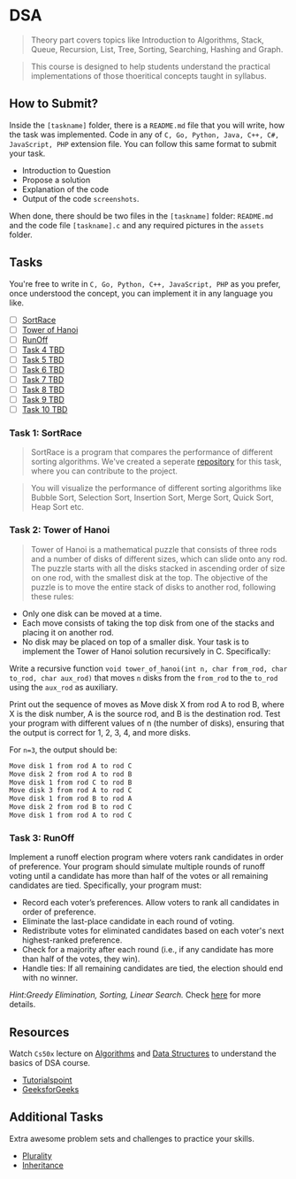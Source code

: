 # DSA

> Theory part covers topics like Introduction to Algorithms, Stack, Queue, Recursion, List, Tree, Sorting, Searching, Hashing and Graph.

> This course is designed to help students understand the practical implementations of those thoeritical concepts taught in syllabus.

## How to Submit?

Inside the `[taskname]` folder, there is a `README.md` file that you will write, how the task was implemented. Code in any of `C, Go, Python, Java, C++, C#, JavaScript, PHP` extension file. You can follow this same format to submit your task.

-   Introduction to Question
-   Propose a solution
-   Explanation of the code
-   Output of the code `screenshots`.

When done, there should be two files in the `[taskname]` folder: `README.md` and the code file `[taskname].c` and any required pictures in the `assets` folder.

## Tasks

You're free to write in `C, Go, Python, C++, JavaScript, PHP` as you prefer, once understood the concept, you can implement it in any language you like.

-   [ ] [SortRace](https://github.com/b0sc/sortRace)
-   [ ] [Tower of Hanoi](./tower_of_hanoi/)
-   [ ] [RunOff](./runoff/)
-   [ ] [Task 4 TBD]()
-   [ ] [Task 5 TBD]()
-   [ ] [Task 6 TBD]()
-   [ ] [Task 7 TBD]()
-   [ ] [Task 8 TBD]()
-   [ ] [Task 9 TBD]()
-   [ ] [Task 10 TBD]()

### Task 1: SortRace

> SortRace is a program that compares the performance of different sorting algorithms. We've created a seperate [repository](https://github.com/b0sc/sortRace) for this task, where you can contribute to the project.

> You will visualize the performance of different sorting algorithms like Bubble Sort, Selection Sort, Insertion Sort, Merge Sort, Quick Sort, Heap Sort etc.

### Task 2: Tower of Hanoi

> Tower of Hanoi is a mathematical puzzle that consists of three rods and a number of disks of different sizes, which can slide onto any rod. The puzzle starts with all the disks stacked in ascending order of size on one rod, with the smallest disk at the top. The objective of the puzzle is to move the entire stack of disks to another rod, following these rules:

-   Only one disk can be moved at a time.
-   Each move consists of taking the top disk from one of the stacks and placing it on another rod.
-   No disk may be placed on top of a smaller disk.
    Your task is to implement the Tower of Hanoi solution recursively in C. Specifically:

Write a recursive function `void tower_of_hanoi(int n, char from_rod, char to_rod, char aux_rod)` that moves `n` disks from the `from_rod` to the `to_rod` using the `aux_rod` as auxiliary.

Print out the sequence of moves as Move disk X from rod A to rod B, where X is the disk number, A is the source rod, and B is the destination rod.
Test your program with different values of n (the number of disks), ensuring that the output is correct for 1, 2, 3, 4, and more disks.

For `n=3`, the output should be:

```bash
Move disk 1 from rod A to rod C
Move disk 2 from rod A to rod B
Move disk 1 from rod C to rod B
Move disk 3 from rod A to rod C
Move disk 1 from rod B to rod A
Move disk 2 from rod B to rod C
Move disk 1 from rod A to rod C
```

### Task 3: RunOff

Implement a runoff election program where voters rank candidates in order of preference. Your program should simulate multiple rounds of runoff voting until a candidate has more than half of the votes or all remaining candidates are tied. Specifically, your program must:

-   Record each voter’s preferences. Allow voters to rank all candidates in order of preference.
-   Eliminate the last-place candidate in each round of voting.
-   Redistribute votes for eliminated candidates based on each voter's next highest-ranked preference.
-   Check for a majority after each round (i.e., if any candidate has more than half of the votes, they win).
-   Handle ties: If all remaining candidates are tied, the election should end with no winner.

_Hint:Greedy Elimination, Sorting, Linear Search._ Check [here](https://cs50.harvard.edu/x/2024/psets/3/runoff/) for more details.

## Resources

Watch `Cs50x` lecture on [Algorithms](https://www.youtube.com/watch?v=jZzyERW7h1A) and [Data Structures](https://www.youtube.com/watch?v=0euvEdPwQnQ) to understand the basics of DSA course.

-   [Tutorialspoint](https://www.tutorialspoint.com/data_structures_algorithms/index.htm)
-   [GeeksforGeeks](https://www.geeksforgeeks.org/learn-data-structures-and-algorithms-dsa-tutorial/?ref=shm)

## Additional Tasks

Extra awesome problem sets and challenges to practice your skills.

-   [Plurality](https://cs50.harvard.edu/x/2024/psets/3/plurality/)
-   [Inheritance](https://cs50.harvard.edu/x/2024/psets/5/inheritance/)
